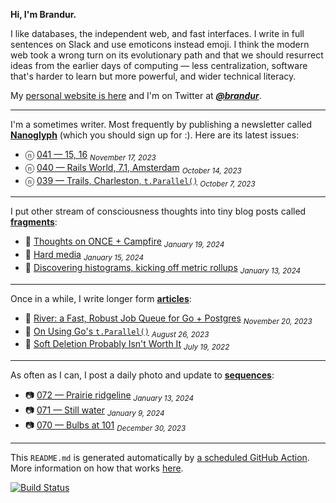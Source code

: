 **Hi, I'm Brandur.**

I like databases, the independent web, and fast interfaces. I write in full sentences on Slack and use emoticons instead emoji. I think the modern web took a wrong turn on its evolutionary path and that we should resurrect ideas from the earlier days of computing — less centralization, software that's harder to learn but more powerful, and wider technical literacy.

My [personal website is here](https://brandur.org) and I'm on Twitter at [***@brandur***](https://twitter.com/brandur).

---

I'm a sometimes writer. Most frequently by publishing a newsletter called [**Nanoglyph**](https://brandur.org/newsletter#nanoglyph) (which you should sign up for :). Here are its latest issues:

* ⓝ [041 — 15, 16](https://brandur.org/nanoglyphs/041-15-16) <sub><em>November 17, 2023</em></sub>
* ⓝ [040 — Rails World, 7.1, Amsterdam](https://brandur.org/nanoglyphs/040-rails-world) <sub><em>October 14, 2023</em></sub>
* ⓝ [039 — Trails, Charleston, `t.Parallel()`](https://brandur.org/nanoglyphs/039-trails) <sub><em>October 7, 2023</em></sub>

---

I put other stream of consciousness thoughts into tiny blog posts called [**fragments**](https://brandur.org/fragments):

* 🐚 [Thoughts on ONCE + Campfire](https://brandur.org/fragments/once-basecamp) <sub><em>January 19, 2024</em></sub>
* 🐚 [Hard media](https://brandur.org/fragments/hard-media) <sub><em>January 15, 2024</em></sub>
* 🐚 [Discovering histograms, kicking off metric rollups](https://brandur.org/fragments/discovering-histograms) <sub><em>January 13, 2024</em></sub>

---

Once in a while, I write longer form [**articles**](https://brandur.org/articles):

* 📖 [River: a Fast, Robust Job Queue for Go + Postgres](https://brandur.org/river) <sub><em>November 20, 2023</em></sub>
* 📖 [On Using Go&#39;s `t.Parallel()`](https://brandur.org/t-parallel) <sub><em>August 26, 2023</em></sub>
* 📖 [Soft Deletion Probably Isn&#39;t Worth It](https://brandur.org/soft-deletion) <sub><em>July 19, 2022</em></sub>

---

As often as I can, I post a daily photo and update to [**sequences**](https://brandur.org/sequences):

* 📷 [072 — Prairie ridgeline](https://brandur.org/sequences/072) <sub><em>January 13, 2024</em></sub>
* 📷 [071 — Still water](https://brandur.org/sequences/071) <sub><em>January 9, 2024</em></sub>
* 📷 [070 — Bulbs at 101](https://brandur.org/sequences/070) <sub><em>December 30, 2023</em></sub>

---

This `README.md` is generated automatically by [a scheduled GitHub Action](https://github.com/brandur/brandur/blob/master/.github/workflows/ci.yml). More information on how that works [here](https://brandur.org/fragments/self-updating-github-readme).

[![Build Status](https://github.com/brandur/brandur/workflows/brandur%20CI/badge.svg)](https://github.com/brandur/brandur/actions)
